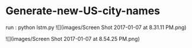 # Generate-new-US-city-names

run : python lstm.py
![](images/Screen Shot 2017-01-07 at 8.31.11 PM.png)

![](images/Screen Shot 2017-01-07 at 8.54.25 PM.png)

